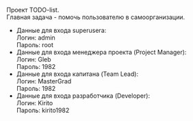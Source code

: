 Проект TODO-list.\
Главная задача - помочь пользователю в самоорганизации.
* Данные для входа superuserа: \
Логин: admin \
Пароль: root
* Данные для входа менеджера проекта (Project Manager):\
Логин: Gleb\
Пароль: 1982
* Данные для входа капитана (Team Lead):\
Логин: MasterGrad\
Пароль: 1982
* Данные для входа разработчика (Developer):\
Логин: Kirito\
Пароль: kirito1982


